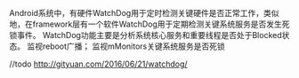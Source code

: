 Android系统中，有硬件WatchDog用于定时检测关键硬件是否正常工作，类似地，在framework层有一个软件WatchDog用于定期检测关键系统服务是否发生死锁事件。
WatchDog功能主要是分析系统核心服务和重要线程是否处于Blocked状态。
 监视reboot广播；
 监视mMonitors关键系统服务是否死锁

//todo http://gityuan.com/2016/06/21/watchdog/